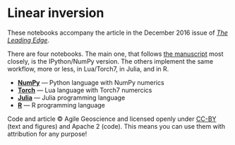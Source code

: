 # Linear inversion

These notebooks accompany the article in the December 2016 issue of _[The Leading Edge](http://library.seg.org/doi/abs/10.1190/tle35121085.1)_.

There are four notebooks. The main one, that follows [the manuscript](manuscript/TLELinearinversion.pdf) most closely, is the IPython/NumPy version. The others implement the same workflow, more or less, in Lua/Torch7, in Julia, and in R.

- **[NumPy](NumPy.ipynb)** — Python language with NumPy numerics
- **[Torch](Torch.ipynb)** — Lua language with Torch7 numercics
- **[Julia](Julia.ipynb)** — Julia programming language
- **[R](R.ipynb)** — R programming language

Code and article © Agile Geoscience and licensed openly under [CC-BY](https://creativecommons.org/licenses/by/3.0/) (text and figures) and Apache 2 (code). This means you can use them with attribution for any purpose!
